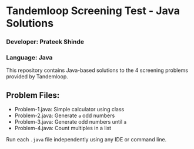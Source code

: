 # Tandemloop Screening Test - Java Solutions

### Developer: Prateek Shinde  
### Language: Java

This repository contains Java-based solutions to the 4 screening problems provided by Tandemloop.

## Problem Files:
- Problem-1.java: Simple calculator using class
- Problem-2.java: Generate `a` odd numbers
- Problem-3.java: Generate odd numbers until `a`
- Problem-4.java: Count multiples in a list

Run each `.java` file independently using any IDE or command line.
